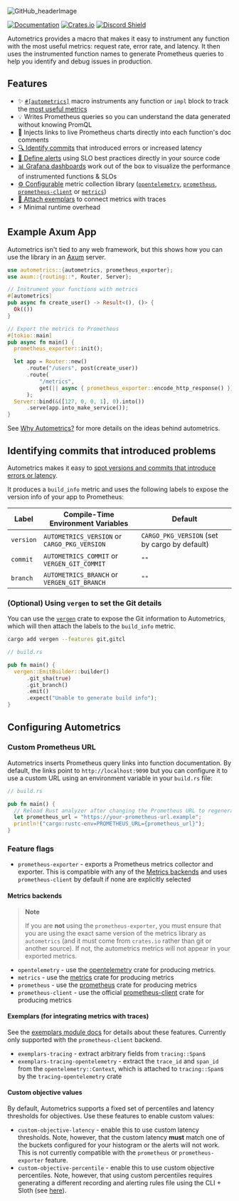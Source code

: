 ![GitHub_headerImage](https://user-images.githubusercontent.com/3262610/221191767-73b8a8d9-9f8b-440e-8ab6-75cb3c82f2bc.png)

[![Documentation](https://docs.rs/autometrics/badge.svg)](https://docs.rs/autometrics)
[![Crates.io](https://img.shields.io/crates/v/autometrics.svg)](https://crates.io/crates/autometrics)
[![Discord Shield](https://discordapp.com/api/guilds/950489382626951178/widget.png?style=shield)](https://discord.gg/kHtwcH8As9)

Autometrics provides a macro that makes it easy to instrument any function with the most useful metrics: request rate, error rate, and latency. It then uses the instrumented function names to generate Prometheus queries to help you identify and debug issues in production.

## Features

- ✨ [`#[autometrics]`](https://docs.rs/autometrics/latest/autometrics/attr.autometrics.html) macro instruments any function or `impl` block to track the [most useful metrics](https://docs.rs/autometrics/latest/autometrics/attr.autometrics.html#generated-metrics)
- 💡 Writes Prometheus queries so you can understand the data generated without knowing PromQL
- 🔗 Injects links to live Prometheus charts directly into each function's doc comments
- [🔍 Identify commits](#identifying-commits-that-introduced-problems) that introduced errors or increased latency
- [🚨 Define alerts](https://docs.rs/autometrics/latest/autometrics/objectives/index.html) using SLO best practices directly in your source code
- [📊 Grafana dashboards](https://github.com/autometrics-dev#5-configuring-prometheus) work out of the box to visualize the performance of instrumented functions & SLOs
- [⚙️ Configurable](#metrics-libraries) metric collection library ([`opentelemetry`](https://crates.io/crates/opentelemetry), [`prometheus`](https://crates.io/crates/prometheus), [`prometheus-client`](https://crates.io/crates/prometheus-client) or [`metrics`](https://crates.io/crates/metrics))
- [📍 Attach exemplars](https://docs.rs/autometrics/latest/autometrics/exemplars/index.html) to connect metrics with traces
- ⚡ Minimal runtime overhead

## Example Axum App

Autometrics isn't tied to any web framework, but this shows how you can use the library in an [Axum](https://github.com/tokio-rs/axum) server.

```rust
use autometrics::{autometrics, prometheus_exporter};
use axum::{routing::*, Router, Server};

// Instrument your functions with metrics
#[autometrics]
pub async fn create_user() -> Result<(), ()> {
  Ok(())
}

// Export the metrics to Prometheus
#[tokio::main]
pub async fn main() {
  prometheus_exporter::init();

  let app = Router::new()
      .route("/users", post(create_user))
      .route(
          "/metrics",
          get(|| async { prometheus_exporter::encode_http_response() }),
      );
  Server::bind(&([127, 0, 0, 1], 0).into())
      .serve(app.into_make_service());
}
```

See [Why Autometrics?](https://github.com/autometrics-dev#4-why-autometrics) for more details on the ideas behind autometrics.

## Identifying commits that introduced problems

Autometrics makes it easy to [spot versions and commits that introduce errors or latency](https://fiberplane.com/blog/autometrics-rs-0-4-spot-commits-that-introduce-errors-or-slow-down-your-application).

It produces a `build_info` metric and uses the following labels to expose the version info of your app to Prometheus:

| Label | Compile-Time Environment Variables | Default |
|---|---|---|
| `version` | `AUTOMETRICS_VERSION` or `CARGO_PKG_VERSION` | `CARGO_PKG_VERSION` (set by cargo by default) |
| `commit` | `AUTOMETRICS_COMMIT` or `VERGEN_GIT_COMMIT` | `""` |
| `branch` | `AUTOMETRICS_BRANCH` or `VERGEN_GIT_BRANCH` | `""` |

### (Optional) Using `vergen` to set the Git details

You can use the [`vergen`](https://crates.io/crates/vergen) crate to expose the Git information to Autometrics, which will then attach the labels to the `build_info` metric.

```sh
cargo add vergen --features git,gitcl
```

```rust
// build.rs

pub fn main() {
  vergen::EmitBuilder::builder()
      .git_sha(true)
      .git_branch()
      .emit()
      .expect("Unable to generate build info");
}
```

## Configuring Autometrics

### Custom Prometheus URL

Autometrics inserts Prometheus query links into function documentation. By default, the links point to `http://localhost:9090` but you can configure it to use a custom URL using an environment variable in your `build.rs` file:

```rust
// build.rs

pub fn main() {
  // Reload Rust analyzer after changing the Prometheus URL to regenerate the links
  let prometheus_url = "https://your-prometheus-url.example";
  println!("cargo:rustc-env=PROMETHEUS_URL={prometheus_url}");
}
```

### Feature flags

- `prometheus-exporter` - exports a Prometheus metrics collector and exporter. This is compatible with any of the [Metrics backends](#metrics-backends) and uses `prometheus-client` by default if none are explicitly selected

#### Metrics backends

> **Note**
>
> If you are **not** using the `prometheus-exporter`, you must ensure that you are using the exact same version of the metrics library as `autometrics` (and it must come from `crates.io` rather than git or another source). If not, the autometrics metrics will not appear in your exported metrics.

- `opentelemetry`  - use the [opentelemetry](https://crates.io/crates/opentelemetry) crate for producing metrics.
- `metrics` - use the [metrics](https://crates.io/crates/metrics) crate for producing metrics
- `prometheus` - use the [prometheus](https://crates.io/crates/prometheus) crate for producing metrics
- `prometheus-client` - use the official [prometheus-client](https://crates.io/crates/prometheus-client) crate for producing metrics

#### Exemplars (for integrating metrics with traces)

See the [exemplars module docs](https://docs.rs/autometrics/latest/autometrics/exemplars/index.html) for details about these features. Currently only supported with the `prometheus-client` backend.

- `exemplars-tracing` - extract arbitrary fields from `tracing::Span`s
- `exemplars-tracing-opentelemetry` - extract the `trace_id` and `span_id` from the `opentelemetry::Context`, which is attached to `tracing::Span`s by the `tracing-opentelemetry` crate

#### Custom objective values

By default, Autometrics supports a fixed set of percentiles and latency thresholds for objectives. Use these features to enable custom values:

- `custom-objective-latency` - enable this to use custom latency thresholds. Note, however, that the custom latency **must** match one of the buckets configured for your histogram or the alerts will not work. This is not currently compatible with the `prometheus` or `prometheus-exporter` feature.
- `custom-objective-percentile` - enable this to use custom objective percentiles. Note, however, that using custom percentiles requires generating a different recording and alerting rules file using the CLI + Sloth (see [here](https://github.com/autometrics-dev/autometrics-rs/tree/main/autometrics-cli)).
